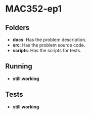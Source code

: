 # MAC352-ep1

## Folders

- **docs**: Has the problem description.
- **src**: Has the problem source code.
- **scripts**: Has the scripts for tests.

## Running

- **still working**

## Tests

- **still working**


